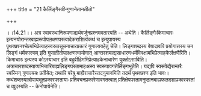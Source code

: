 +++
title = "21 कैर्लिङ्गैस्त्रीन्गुणानेतानतीतो"

+++
  
  
।।14.21।। अत्र स्वावस्थानिरूपणाद्यर्थमर्जुनप्रश्नमवतारयति --
अथेति। कैर्लिङ्गैःकिमाचारः
इत्यनयोरान्तरबाह्यरूपोपलक्षणपरत्वादेकराशित्वंकथं च इत्युपायस्य
पृथक्प्रश्नश्चेत्यभिप्रेत्याहस्वरूपसूचनाचारप्रकारं गुणात्ययहेतुं चेति।
लिङ्गशब्दस्य वेषादावपि प्रयोगात्तस्य चन लिङ्गं धर्मकारणम् इति
गुणातीतोपलक्षणत्वायोगात्
आन्तरशमाद्यसाधारणधर्मविवक्षामभिप्रेत्याहकैर्लक्षणैरिति। किमाचारः इत्यस्य
कोऽस्याचार इति बहुव्रीहिमभिप्रेत्याहकेनाचारेण युक्तोऽसाविति।
अत्राचारशब्दस्याव्यभिचारिबाह्यलिङ्गपरतामाहअस्य स्वरूपावगतेर्लिङ्गभूतेति।
यद्यपि स्वसंवेद्यैरान्तरैः स्वस्मिन् गुणात्ययः प्रतीयेत; तथापि परेषु
बाह्यैराचारैस्तदनुमानमिति तदर्थं पृथक्प्रश्न इति भावः।
कथंशब्दस्यात्रोपायभूतप्रकारपरतायाः प्रतिवचनप्रकारेणावगतत्वात्
प्रतिक्षेपपरतामनुष्ठानबाह्यफलदशाप्रकारपरतां च व्युदस्यति --
केनोपायेनेति।  
  

